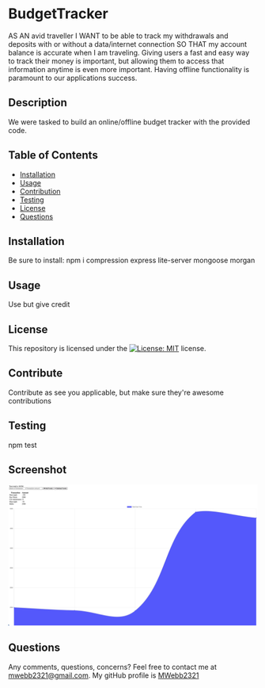 # BudgetTracker

AS AN avid traveller I WANT to be able to track my withdrawals and deposits with or without a data/internet connection SO THAT my account balance is accurate when I am traveling. Giving users a fast and easy way to track their money is important, but allowing them to access that information anytime is even more important. Having offline functionality is paramount to our applications success.

## Description

We were tasked to build an online/offline budget tracker with the provided code.

## Table of Contents

- [Installation](#installation)
- [Usage](#usage)
- [Contribution](#contribute)
- [Testing](#tests)
- [License](#license)
- [Questions](#questions)

## Installation

Be sure to install: npm i compression express lite-server mongoose morgan

## Usage

Use but give credit

## License

This repository is licensed under the [![License: MIT](https://img.shields.io/badge/License-MIT-yellow.svg)](https://opensource.org/licenses/MIT) license.

## Contribute

Contribute as see you applicable, but make sure they're awesome contributions

## Testing

npm test

## Screenshot

![Budget Tracker Page](BudgetTracker.png)

## Questions

Any comments, questions, concerns? Feel free to contact me at [mwebb2321@gmail.com](mailto:mwebb2321@gmail.com).
My gitHub profile is [MWebb2321](https://github.com/MWebb2321)
